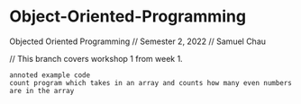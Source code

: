 # Object-Oriented-Programming
Objected Oriented Programming // Semester 2, 2022 // Samuel Chau

// This branch covers workshop 1 from week 1.

    annoted example code
    count program which takes in an array and counts how many even numbers are in the array